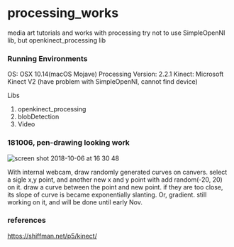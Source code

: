 # processing_works
media art tutorials and works with processing
try not to use SimpleOpenNI lib, but openkinect_processing lib

### Running Environments

OS: OSX 10.14(macOS Mojave)
Processing Version: 2.2.1
Kinect: Microsoft Kinect V2
(have problem with SimpleOpenNI, cannot find device)

Libs
1. openkinect_processing
2. blobDetection
3. Video


### 181006, pen-drawing looking work

![screen shot 2018-10-06 at 16 30 48](https://user-images.githubusercontent.com/29854277/46569176-133a6a80-c98c-11e8-915b-4a3f1b140715.png)

With internal webcam, draw randomly generated curves on canvers.
select a sigle x,y point, and another new x and y point with add random(-20, 20) on it.
draw a curve between the point and new point.
if they are too close, its slope of curve is became exponentially slanting. Or, gradient.
still working on it, and will be done until early Nov.


### references
https://shiffman.net/p5/kinect/

